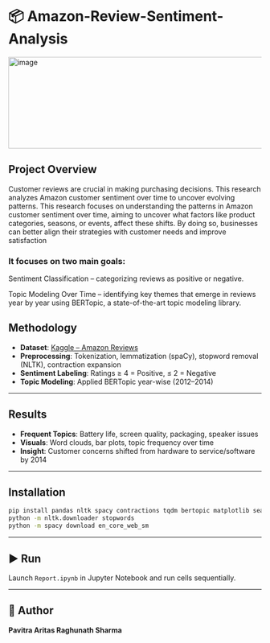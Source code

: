 # 📦 Amazon-Review-Sentiment-Analysis

<img width="603" height="182" alt="image" src="https://github.com/user-attachments/assets/2f60afe6-8e49-4527-a71d-80b6dbfcc40d" />


## Project Overview

Customer reviews are crucial in making purchasing decisions. This research analyzes Amazon customer sentiment over time to uncover evolving patterns. This research focuses on understanding the patterns in Amazon customer sentiment over time, aiming to uncover what factors like product categories, seasons, or events, affect these shifts. By doing so, businesses can better align their strategies with customer needs and improve satisfaction

### It focuses on two main goals:

Sentiment Classification – categorizing reviews as positive or negative.

Topic Modeling Over Time – identifying key themes that emerge in reviews year by year using BERTopic, a state-of-the-art topic modeling library.


##  Methodology
- **Dataset**: [Kaggle – Amazon Reviews](https://www.kaggle.com/datasets/tarkkaanko/amazon)
- **Preprocessing**: Tokenization, lemmatization (spaCy), stopword removal (NLTK), contraction expansion
- **Sentiment Labeling**: Ratings ≥ 4 = Positive, ≤ 2 = Negative
- **Topic Modeling**: Applied BERTopic year-wise (2012–2014)

---

## Results
- **Frequent Topics**: Battery life, screen quality, packaging, speaker issues
- **Visuals**: Word clouds, bar plots, topic frequency over time
- **Insight**: Customer concerns shifted from hardware to service/software by 2014

---

##  Installation
```bash
pip install pandas nltk spacy contractions tqdm bertopic matplotlib seaborn
python -m nltk.downloader stopwords
python -m spacy download en_core_web_sm
```

---

## ▶️ Run
Launch `Report.ipynb` in Jupyter Notebook and run cells sequentially.

---

## 👤 Author
**Pavitra Aritas Raghunath Sharma**
